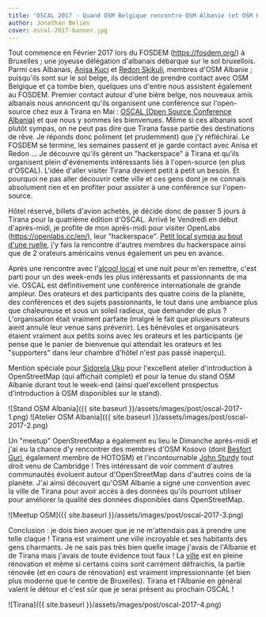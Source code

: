 ```yaml
---
title: "OSCAL 2017 - Quand OSM Belgique rencontre OSM Albanie (et OSM Kosovo)"
author: Jonathan Beliën
cover: oscal-2017-banner.jpg
---
```


Tout commence en Février 2017 lors du FOSDEM (https://fosdem.org/) à Bruxelles ; une joyeuse délégation d'albanais débarque sur le sol bruxellois. Parmi ces Albanais, [Anisa Kuci](http://www.openstreetmap.org/user/AnisKoutsi) et [Redon Skikuli](http://www.openstreetmap.org/user/Leeturtle), membres d'OSM Albanie ; puisqu'ils sont sur le sol belge, ils décident de prendre contact avec OSM Belgique et ça tombe bien, quelques uns d'entre nous assistent également au FOSDEM.
Premier contact autour d'une bière belge, nos nouveaux amis albanais nous annoncent qu'ils organisent une conférence sur l'open-source chez eux à Tirana en Mai : [OSCAL (Open Source Conference Albania)](<https://oscal.openlabs.cc/>) et que nous y sommes les bienvenues. Même si ces albanais sont  plutôt sympas, on ne peut pas dire que Tirana fasse partie des destinations de rêve. Je réponds donc poliment (et prudemment) que j'y réfléchirai.
Le FOSDEM se termine, les semaines passent et je garde contact avec Anisa et Redon … Je découvre qu'ils gèrent un "hackerspace" à Tirana et qu'ils organisent plein d'événements intéressants liés à l'open-source (en plus d'OSCAL). L'idée d'aller visiter Tirana devient petit à petit un besoin. Et pourquoi ne pas aller découvrir cette ville et ces gens dont je ne connais absolument rien et en profiter pour assister à une conférence sur l'open-source.

Hôtel réservé, billets d'avion achetés, je décide donc de passer 5 jours à Tirana pour la quatrième édition d'OSCAL.
Arrivé le Vendredi en début d'après-midi, je profite de mon après-midi pour visiter OpenLabs (<https://openlabs.cc/en/>), leur "hackerspace". [Petit local sympa au bout d'une ruelle](http://www.openstreetmap.org/node/3862545877), j'y fais la rencontre d'autres membres du hackerspace ainsi que de 2 orateurs américains venus également un peu en avance.

Après une rencontre avec l'[alcool local](https://fr.wikipedia.org/wiki/Rakija) et une nuit pour m'en remettre, c'est parti pour un des week-ends les plus intéressants et passionnants de ma vie. OSCAL est définitivement une conférence internationale de grande ampleur. Des orateurs et des participants des quatre coins de la planète, des conférences et des sujets passionnants, le tout dans une ambiance plus que chaleureuse et sous un soleil radieux, que demander de plus ?
L'organisation était vraiment parfaite (malgré le fait que plusieurs orateurs aient annulé leur venue sans prévenir). Les bénévoles et organisateurs étaient vraiment aux petits soins avec les orateurs et les participants (je pense que le panier de bienvenue qui attendait les orateurs et les "supporters" dans leur chambre d'hôtel n'est pas passé inaperçu).

Mention spéciale pour [Sidorela Uku](http://www.openstreetmap.org/user/Sidorela) pour l'excellent atelier d'introduction à OpenStreetMap (qui affichait complet) et pour la tenue du stand OSM Albanie durant tout le week-end (ainsi quel'excellent prospectus d'introduction à OSM disponibles sur le stand).

![Stand OSM Albania]({{ site.baseurl }}/assets/images/post/oscal-2017-1.png)
![Atelier OSM Albania]({{ site.baseurl }}/assets/images/post/oscal-2017-2.png)

Un "meetup" OpenStreetMap a également eu lieu le Dimanche après-midi et j'ai eu la chance d'y rencontrer des membres d'OSM Kosovo (dont [Besfort Guri](http://www.openstreetmap.org/user/BesfortGuri), également membre de HOTOSM) et l'incontournable [John Sturdy](http://www.openstreetmap.org/user/HillWithSmallFields) tout droit venu de Cambridge ! Très intéressant de voir comment d'autres communautés évoluent autour d'OpenStreetMap dans d'autres coins de la planète.
J'ai ainsi découvert qu'OSM Albanie a signé une convention avec la ville de Tirana pour avoir accès à des données qu'ils pourront utiliser pour améliorer la qualité des données disponibles dans OpenStreetMap.

![Meetup OSM]({{ site.baseurl }}/assets/images/post/oscal-2017-3.png)

Conclusion : je dois bien avouer que je ne m'attendais pas à prendre une telle claque ! Tirana est vraiment une ville incroyable et ses habitants des gens charmants.
Je ne sais pas très bien quelle image j'avais de l'Albanie et de Tirana mais j'avais de toute évidence tout faux ! La [ville](http://www.openstreetmap.org/relation/1250106) est en pleine rénovation et même si certains coins sont carrément défraichis, la partie rénovée (et en cours de rénovation) est vraiment impressionnante (et bien plus moderne que le centre de Bruxelles). Tirana et l'Albanie en général valent le détour et c'est sûr que je serai présent au prochain OSCAL !

![Tirana]({{ site.baseurl }}/assets/images/post/oscal-2017-4.png)
